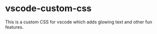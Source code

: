 # vscode-custom-css
This is a custom CSS for vscode which adds glowing text and other fun features.






